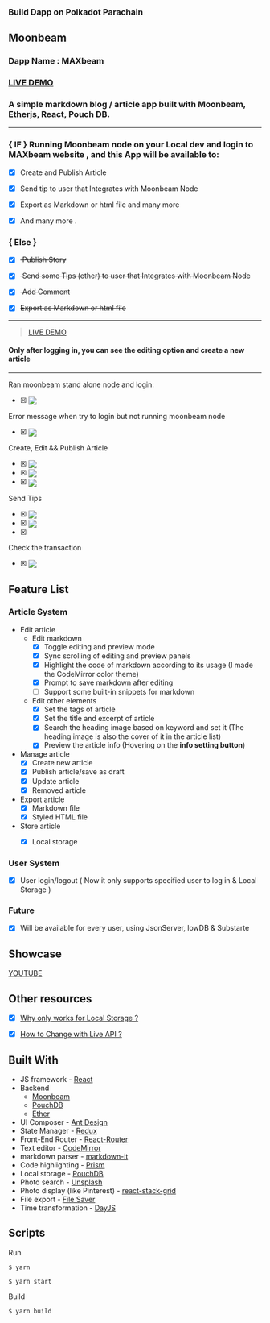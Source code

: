 

### Build Dapp on Polkadot Parachain

## Moonbeam 

### Dapp Name : MAXbeam

### [LIVE DEMO](https://maxbeam-app.web.app/)

### A simple markdown blog / article app built with Moonbeam, Etherjs, React, Pouch DB.
---


### { IF } Running Moonbeam node on your Local dev and login to MAXbeam website , and this App will be available to:

- [x] Create and Publish Article 

- [x] Send tip  to user that Integrates with  Moonbeam Node  

- [x] Export as Markdown or html file and many more 

- [x] And many more .

### { Else }
- [x] <del> Publish Story </del> 

- [x] <del> Send some Tips (ether) to user that Integrates with  Moonbeam Node  </del> 

- [x] <del> Add Comment  </del> 

- [x] <del>Export as Markdown or html file </del> 
---

> [LIVE DEMO](https://maxbeam-app.web.app/)


####  Only after logging in, you can see the editing option and create a new article
---
Ran moonbeam stand alone node and login: 
- [x] <img src ="./ss/login-true.png" align="center">

Error message  when try to login but not running moonbeam node
- [x] <img src ="./ss/cant-login.png" align="center">

Create, Edit && Publish Article
- [x] <img src ="./ss/c1.png" align="center">
- [x] <img src ="./ss/c2.png" align="center">
- [x] <img src ="./ss/c3.png" align="center">

Send Tips 
- [x] <img src ="./ss/send-tips.png" align="center">
- [x] <img src ="./ss/send-tips2.png" align="center">
- [x] <img src ="">

Check the transaction
- [x] <img src ="./ss/check-tips.png" align="center">



## Feature List

### Article System

- Edit article
  - Edit markdown
    - [x] Toggle editing and preview mode
    - [x] Sync scrolling of editing and preview panels
    - [x] Highlight the code of markdown according to its usage (I made the CodeMirror color theme)
    - [x] Prompt to save markdown after editing
    - [ ] Support some built-in snippets for markdown
  - Edit other elements
    - [x] Set the tags of article
    - [x] Set the title and excerpt of article
    - [x] Search the heading image based on keyword and set it (The heading image is also the cover of it in the article list)
    - [x] Preview the article info (Hovering on the **info setting button**)
- Manage article
  - [x] Create new article
  - [x] Publish article/save as draft
  - [x] Update article
  - [x] Removed article
- Export article
  - [x] Markdown file
  - [x] Styled HTML file
- Store article
  - [x] Local storage


### User System

- [x] User login/logout ( Now it only supports specified user to log in & Local Storage )

### Future

- [x] Will be available for every user, using JsonServer, lowDB & Substarte


## Showcase 

[YOUTUBE](#)


## Other resources

- [x] [Why only works for Local Storage ?](#)

- [x] [How to Change with Live API ?](#)

## Built With

- JS framework - [React](https://github.com/facebook/react/)
- Backend
   - [Moonbeam](https://docs.moonbeam.network/)
   - [PouchDB](https://github.com/pouchdb/pouchdb/)
   - [Ether](https://docs.ethers.io/)
- UI Composer - [Ant Design](https://github.com/ant-design/ant-design/)
- State Manager - [Redux](https://github.com/reactjs/redux/)
- Front-End Router - [React-Router](https://github.com/ReactTraining/react-router)
- Text editor - [CodeMirror](https://github.com/codemirror/CodeMirror/)
- markdown parser - [markdown-it](https://github.com/markdown-it/markdown-it/)
- Code highlighting - [Prism](https://github.com/PrismJS/prism/)
- Local storage - [PouchDB](https://github.com/pouchdb/pouchdb/)
- Photo search - [Unsplash](https://github.com/unsplash/unsplash-js)
- Photo display (like Pinterest) - [react-stack-grid](https://github.com/tsuyoshiwada/react-stack-grid)
- File export - [File Saver](https://github.com/eligrey/FileSaver.js/)
- Time transformation - [DayJS](https://github.com/iamkun/dayjs)

## Scripts

Run

```
$ yarn 

$ yarn start
```

Build

```
$ yarn build
```

